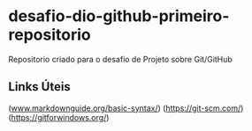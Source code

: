 # desafio-dio-github-primeiro-repositorio
Repositorio criado para o desafio de Projeto sobre Git/GitHub

## Links Úteis
(www.markdownguide.org/basic-syntax/)
(https://git-scm.com/)
(https://gitforwindows.org/)

